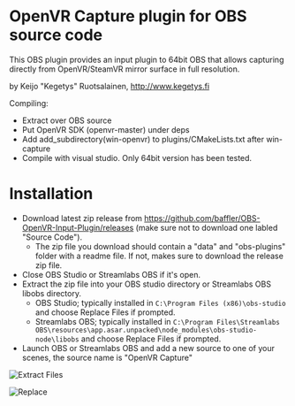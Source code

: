 # OpenVR Capture plugin for OBS source code

This OBS plugin provides an input plugin to 64bit OBS that allows capturing directly from OpenVR/SteamVR mirror surface in full resolution.

by Keijo "Kegetys" Ruotsalainen, http://www.kegetys.fi

Compiling:
- Extract over OBS source
- Put OpenVR SDK (openvr-master) under deps
- Add add_subdirectory(win-openvr) to plugins/CMakeLists.txt after win-capture
- Compile with visual studio. Only 64bit version has been tested.

# Installation
* Download latest zip release from https://github.com/baffler/OBS-OpenVR-Input-Plugin/releases (make sure not to download one labled "Source Code").
	- The zip file you download should contain a "data" and "obs-plugins" folder with a readme file. If not, makes sure to download the release zip file.
* Close OBS Studio or Streamlabs OBS if it's open.
* Extract the zip file into your OBS studio directory or Streamlabs OBS libobs directory.
	- OBS Studio; typically installed in `C:\Program Files (x86)\obs-studio` and choose Replace Files if prompted.
	- Streamlabs OBS; typically installed in `C:\Program Files\Streamlabs OBS\resources\app.asar.unpacked\node_modules\obs-studio-node\libobs` and choose Replace Files if prompted.
* Launch OBS or Streamlabs OBS and add a new source to one of your scenes, the source name is "OpenVR Capture"

![Extract Files](https://user-images.githubusercontent.com/1980600/40620530-22aca280-6267-11e8-96dc-4978675d3e80.png)

![Replace](https://user-images.githubusercontent.com/1980600/40620531-22bf5f9c-6267-11e8-8ae2-f6b6ea83ea3c.png)
